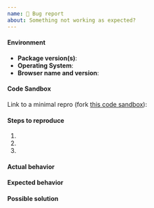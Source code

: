 ```yaml
---
name: 🐛 Bug report
about: Something not working as expected?
---
```


<!-- IF YOU ARE A PALANTIR EMPLOYEE, DO NOT POST INTERNAL LINKS OR REFERENCES HERE -->

#### Environment

-   **Package version(s)**: <!-- fill this out -->
-   **Operating System**: <!-- fill this out -->
-   **Browser name and version**: <!-- fill this out -->

#### Code Sandbox

Link to a minimal repro (fork [this code sandbox](https://codesandbox.io/p/sandbox/blueprint-v5-x-sandbox-react-16-wy0ojy)): <!-- here -->

#### Steps to reproduce

1. <!-- fill this out -->
1. <!-- fill this out -->
1. <!-- fill this out -->

#### Actual behavior

<!-- what happened? -->

#### Expected behavior

<!-- what did you expect to happen? -->

#### Possible solution

<!-- if you have any ideas -->
